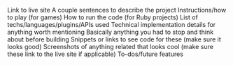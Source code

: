 Link to live site
A couple sentences to describe the project
Instructions/how to play (for games)
How to run the code (for Ruby projects)
List of techs/languages/plugins/APIs used
Technical implementation details for anything worth mentioning
Basically anything you had to stop and think about before building
Snippets or links to see code for these (make sure it looks good)
Screenshots of anything related that looks cool (make sure these link to the live site if applicable)
To-dos/future features
